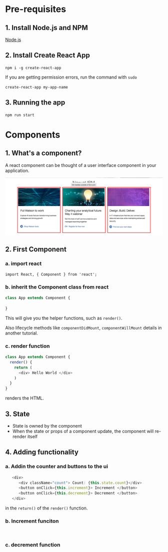 # Pre-requisites

## 1. Install Node.js and NPM

[Node.js](https://nodejs.org/en/download/current/)

## 2. Install Create React App

`npm i -g create-react-app`

If you are getting permission errors, run the command with `sudo`

`create-react-app my-app-name`

## 3. Running the app

`npm run start`

# Components

## 1. What's a component?

A react component can be thought of a user interface component in your application.

![what-is-a-comp](img/what-is-component.png)

## 2. First Component

### a. import react 

```
import React, { Component } from 'react';
```

### b. inherit the Component class from react

```js
class App extends Component {
  
}
```

This will give you the helper functions, such as `render()`.

Also lifecycle methods like `componentDidMount`, `componentWillMount` details in another tutorial.

### c. render function
```js
class App extends Component {
  render() {
    return (
      <div> Hello World </div>
    )
  }
}
```

renders the HTML.

## 3. State

- State is owned by the component
- When the state or props of a component update, the component will re-render itself

## 4. Adding functionality

### a. Addin the counter and buttons to the ui

```js
   <div>
      <div className="count"> Count: {this.state.count}</div>
      <button onClick={this.increment}> Increment </button>
      <button onClick={this.decrement}> Decrement </button>
   </div>
```

in the `return()` of the `render()` function.

### b. Increment funciton

```js



```

### c. decrement function

